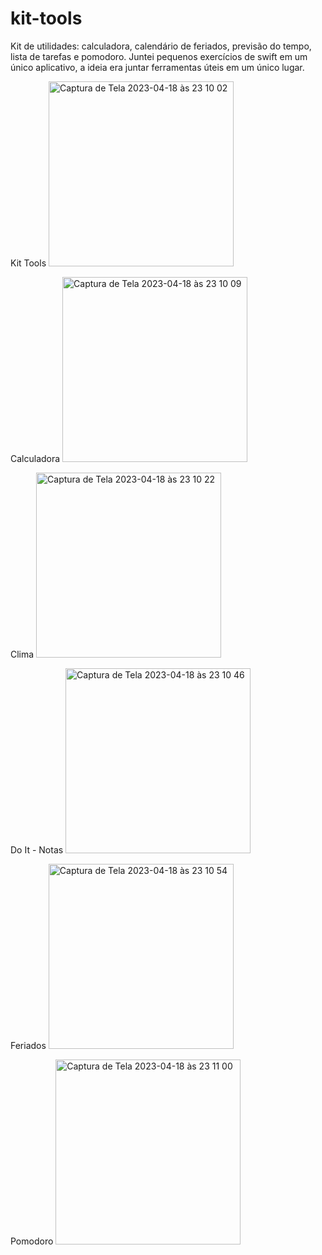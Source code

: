 # kit-tools
Kit de utilidades: calculadora, calendário de feriados, previsão do tempo, lista de tarefas e pomodoro. Juntei pequenos exercícios de swift em um único aplicativo, a ideia era juntar ferramentas úteis em um único lugar.

Kit Tools
<img width="296" alt="Captura de Tela 2023-04-18 às 23 10 02" src="https://user-images.githubusercontent.com/111133275/232948533-2641e670-dd58-49c3-a38b-fa4d82a835f8.png">

Calculadora
<img width="296" alt="Captura de Tela 2023-04-18 às 23 10 09" src="https://user-images.githubusercontent.com/111133275/232948551-bd9fb006-fb67-4e73-9638-07f4f69b9ed2.png">

Clima
<img width="296" alt="Captura de Tela 2023-04-18 às 23 10 22" src="https://user-images.githubusercontent.com/111133275/232948559-77f0f59e-6461-4198-a818-2c8b68a09ff3.png">

Do It - Notas
<img width="296" alt="Captura de Tela 2023-04-18 às 23 10 46" src="https://user-images.githubusercontent.com/111133275/232948603-c077ae9f-470c-4f98-b01b-7f4ceef51a05.png">

Feriados
<img width="296" alt="Captura de Tela 2023-04-18 às 23 10 54" src="https://user-images.githubusercontent.com/111133275/232948615-43a2c374-441a-482f-bc35-c24cfb1f577b.png">

Pomodoro
<img width="296" alt="Captura de Tela 2023-04-18 às 23 11 00" src="https://user-images.githubusercontent.com/111133275/232948627-c62d4b6c-4ca8-460f-ad10-fe61ca3c3f1f.png">
